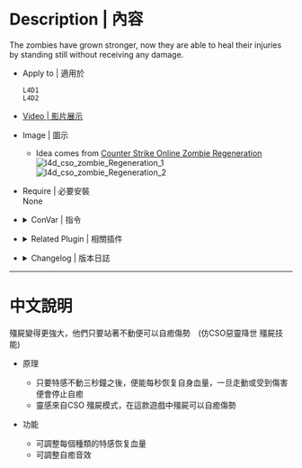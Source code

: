 # Description | 內容
The zombies have grown stronger, now they are able to heal their injuries by standing still without receiving any damage.

* Apply to | 適用於
    ```
    L4D1
    L4D2
    ```

* [Video | 影片展示](https://youtu.be/nlPU6Xz0xWQ)

* Image | 圖示
    * Idea comes from [Counter Strike Online Zombie Regeneration](https://cso.fandom.com/wiki/Zombie_2:_Mutation#Regeneration)
    <br/>![l4d_cso_zombie_Regeneration_1](image/l4d_cso_zombie_Regeneration_1.jpg)
    <br/>![l4d_cso_zombie_Regeneration_2](image/l4d_cso_zombie_Regeneration_2.gif)

* Require | 必要安裝
<br/>None

* <details><summary>ConVar | 指令</summary>

    * cfg\sourcemod\l4d_cso_zombie_regeneration.cfg
        ```php
        // 0=Plugin off, 1=Plugin on.
        l4d_cso_zombie_regeneration_allow "1"

        // Boomer recover hp per second. (0=off)
        l4d_cso_zombie_regeneration_boomer_hp "10"

        // Charger recover hp per second. (0=off)
        l4d_cso_zombie_regeneration_charger_hp "80"

        // Hunter recover hp per second. (0=off)
        l4d_cso_zombie_regeneration_hunter_hp "40"

        // Jockey recover hp per second. (0=off)
        l4d_cso_zombie_regeneration_jockey_hp "50"

        // Turn off the plugin in these maps, separate by commas (no spaces). (0=All maps, Empty = none).
        l4d_cso_zombie_regeneration_map_off ""

        // Turn on the plugin in these game modes, separate by commas (no spaces). (Empty = all).
        l4d_cso_zombie_regeneration_modes ""

        // Turn off the plugin in these game modes, separate by commas (no spaces). (Empty = none).
        l4d_cso_zombie_regeneration_modes_off ""

        // Turn on the plugin in these game modes. 0=All, 1=Coop, 2=Survival, 4=Versus, 8=Scavenge. Add numbers together.
        l4d_cso_zombie_regeneration_modes_tog "0"

        // Smoker recover hp per second. (0=off)
        l4d_cso_zombie_regeneration_smoker_hp "10"

        // CSO Zombie Regeneration - Self Healing file (relative to to sound/, empty=disable)
        l4d_cso_zombie_regeneration_soundfile "ui/beep07.wav"

        // Spitter recover hp per second. (0=off)
        l4d_cso_zombie_regeneration_spitter_hp "5"

        // Tank recover hp per second. (0=off)
        l4d_cso_zombie_regeneration_tank_hp "200"

        // Seconds needed to stand still before health recovering.
        l4d_cso_zombie_regeneration_wait_time "4"
        ```
</details>

* <details><summary>Related Plugin | 相關插件</summary>

    1. [l4d2_supply_woodbox](/l4d2_supply_woodbox): Supply boxes are dropped randomly in the map every certain seconds to provide support for the fight against the zombies.
        * 地圖上隨機出現補給箱，提供人類強力支援 (仿CSO惡靈降世 補給箱)

    2. [weapon_csgo_reload](/l4d2_weapon_csgo_reload): Weapon Quickswitch Reloading in L4D1+2
        * 將武器改成現代遊戲的裝子彈機制 (仿CS:GO切槍裝彈設定)

    3. [l4d2_cso_knockback](https://github.com/fbef0102/Game-Private_Plugin/tree/main/L4D_插件/Nothing_Impossible_無理改造版/l4d2_cso_knockback): Weapons and Melees now have knockback power like CSO
        * 槍械與近戰武器現在有擊退力 (仿CSO惡靈降世)
</details>

* <details><summary>Changelog | 版本日誌</summary>

    * v1.4 (2024-2-6)
        * Optimize Code

    * v1.3 (2022-7-17)
        * Game mode check

    * v1.2 (2022-6-10)
        * Fixed entity error when no map is running

    * v1.1 (2022-2-11)
        * Add Tank hp check in l4d1 versus mode

    * v1.0 (2021-8-29)
        * [Initial release](https://forums.alliedmods.net/showthread.php?t=334089)
</details>

- - - -
# 中文說明
殭屍變得更強大，他們只要站著不動便可以自癒傷勢　(仿CSO惡靈降世 殭屍技能)

* 原理
    * 只要特感不動三秒鐘之後，便能每秒恢复自身血量，一旦走動或受到傷害便會停止自癒
    * 靈感來自CSO 殭屍模式，在這款遊戲中殭屍可以自癒傷勢

* 功能
    * 可調整每個種類的特感恢复血量
    * 可調整自癒音效
